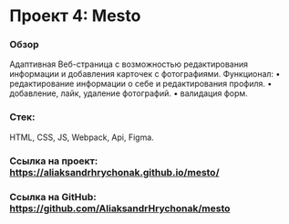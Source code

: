 # Проект 4: Mesto

### Обзор
Адаптивная Веб-страница с возможностью редактирования информации и добавления карточек с фотографиями.
Функционал:
•‎ редактирование информации о себе и редактирования профиля.
•‎ добавление, лайк, удаление фотографий.
•‎ валидация форм.
### Стек: 
HTML, CSS, JS, Webpack, Api, Figma.
### Ссылка на проект: https://aliaksandrhrychonak.github.io/mesto/
### Ссылка на GitHub: https://github.com/AliaksandrHrychonak/mesto

